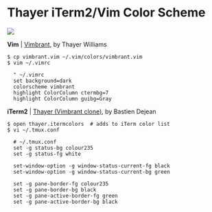 # Thayer iTerm2/Vim Color Scheme

![](https://raw.github.com/chrishunt/thayer-colors/master/screenshot.png)

**Vim** | [Vimbrant](https://bitbucket.org/thayerwilliams/vimbrant/src/8abddd01c05e/vimbrant.vim), by Thayer Williams

    $ cp vimbrant.vim ~/.vim/colors/vimbrant.vim
    $ vim ~/.vimrc

      " ~/.vimrc
      set background=dark
      colorscheme vimbrant
      highlight ColorColumn ctermbg=7
      highlight ColorColumn guibg=Gray

**iTerm2** | [Thayer (Vimbrant clone)](https://github.com/baskerville/iTerm-2-Color-Themes/blob/master/thayer.itermcolors), by Bastien Dejean

    $ open thayer.itermcolors  # adds to iTerm color list
    $ vi ~/.tmux.conf

      # ~/.tmux.conf
      set -g status-bg colour235
      set -g status-fg white

      set-window-option -g window-status-current-fg black
      set-window-option -g window-status-current-bg green

      set -g pane-border-fg colour235
      set -g pane-border-bg black
      set -g pane-active-border-fg green
      set -g pane-active-border-bg black

